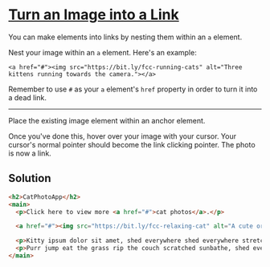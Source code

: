 # [Turn an Image into a Link](https://learn.freecodecamp.org/responsive-web-design/basic-html-and-html5/turn-an-image-into-a-link)

You can make elements into links by nesting them within an `a` element.

Nest your image within an `a` element. Here's an example:

`<a href="#"><img src="https://bit.ly/fcc-running-cats" alt="Three kittens running towards the camera."></a>`

Remember to use `#` as your `a` element's `href` property in order to turn it into a dead link.

---

Place the existing image element within an anchor element.

Once you've done this, hover over your image with your cursor. Your cursor's normal pointer should become the link clicking pointer. The photo is now a link.

## Solution

```html
<h2>CatPhotoApp</h2>
<main>
  <p>Click here to view more <a href="#">cat photos</a>.</p>

  <a href="#"><img src="https://bit.ly/fcc-relaxing-cat" alt="A cute orange cat lying on its back."></a>

  <p>Kitty ipsum dolor sit amet, shed everywhere shed everywhere stretching attack your ankles chase the red dot, hairball run catnip eat the grass sniff.</p>
  <p>Purr jump eat the grass rip the couch scratched sunbathe, shed everywhere rip the couch sleep in the sink fluffy fur catnip scratched.</p>
</main>
```